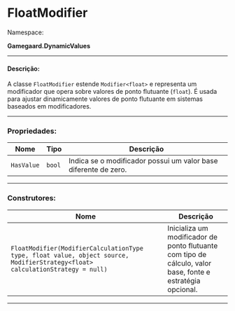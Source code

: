 # FloatModifier

Namespace:

**Gamegaard.DynamicValues**

***

#### Descrição:

A classe `FloatModifier` estende `Modifier<float>` e representa um modificador que opera sobre valores de ponto flutuante (`float`). É usada para ajustar dinamicamente valores de ponto flutuante em sistemas baseados em modificadores.

***

### Propriedades:

| Nome       | Tipo   | Descrição                                                       |
| ---------- | ------ | --------------------------------------------------------------- |
| `HasValue` | `bool` | Indica se o modificador possui um valor base diferente de zero. |

***

### Construtores:

| Nome                                                                                                                          | Descrição                                                                                                  |
| ----------------------------------------------------------------------------------------------------------------------------- | ---------------------------------------------------------------------------------------------------------- |
| `FloatModifier(ModifierCalculationType type, float value, object source, ModifierStrategy<float> calculationStrategy = null)` | Inicializa um modificador de ponto flutuante com tipo de cálculo, valor base, fonte e estratégia opcional. |

***
